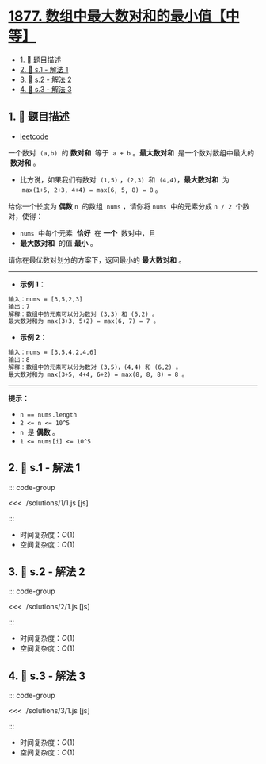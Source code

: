 # [1877. 数组中最大数对和的最小值【中等】](https://github.com/tnotesjs/TNotes.leetcode/tree/main/notes/1877.%20%E6%95%B0%E7%BB%84%E4%B8%AD%E6%9C%80%E5%A4%A7%E6%95%B0%E5%AF%B9%E5%92%8C%E7%9A%84%E6%9C%80%E5%B0%8F%E5%80%BC%E3%80%90%E4%B8%AD%E7%AD%89%E3%80%91)

<!-- region:toc -->

- [1. 📝 题目描述](#1--题目描述)
- [2. 🎯 s.1 - 解法 1](#2--s1---解法-1)
- [3. 🎯 s.2 - 解法 2](#3--s2---解法-2)
- [4. 🎯 s.3 - 解法 3](#4--s3---解法-3)

<!-- endregion:toc -->

## 1. 📝 题目描述

- [leetcode](https://leetcode.cn/problems/minimize-maximum-pair-sum-in-array/)

一个数对  `(a,b)`  的 **数对和**  等于  `a + b` 。**最大数对和**  是一个数对数组中最大的  **数对和** 。

- 比方说，如果我们有数对  `(1,5)` ，`(2,3)`  和  `(4,4)`，**最大数对和**  为  `max(1+5, 2+3, 4+4) = max(6, 5, 8) = 8` 。

给你一个长度为 **偶数** `n`  的数组  `nums` ，请你将 `nums`  中的元素分成 `n / 2`  个数对，使得：

- `nums`  中每个元素  **恰好**  在 **一个**  数对中，且
- **最大数对和**  的值 **最小** 。

请你在最优数对划分的方案下，返回最小的 **最大数对和** 。

---

- **示例 1：**

```txt
输入：nums = [3,5,2,3]
输出：7
解释：数组中的元素可以分为数对 (3,3) 和 (5,2) 。
最大数对和为 max(3+3, 5+2) = max(6, 7) = 7 。
```

- **示例 2：**

```txt
输入：nums = [3,5,4,2,4,6]
输出：8
解释：数组中的元素可以分为数对 (3,5)，(4,4) 和 (6,2) 。
最大数对和为 max(3+5, 4+4, 6+2) = max(8, 8, 8) = 8 。
```

---

**提示：**

- `n == nums.length`
- `2 <= n <= 10^5`
- `n`  是 **偶数** 。
- `1 <= nums[i] <= 10^5`

## 2. 🎯 s.1 - 解法 1

::: code-group

<<< ./solutions/1/1.js [js]

:::

- 时间复杂度：$O(1)$
- 空间复杂度：$O(1)$

## 3. 🎯 s.2 - 解法 2

::: code-group

<<< ./solutions/2/1.js [js]

:::

- 时间复杂度：$O(1)$
- 空间复杂度：$O(1)$

## 4. 🎯 s.3 - 解法 3

::: code-group

<<< ./solutions/3/1.js [js]

:::

- 时间复杂度：$O(1)$
- 空间复杂度：$O(1)$
